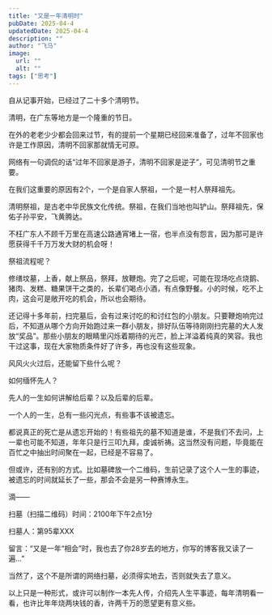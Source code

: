 ```yaml
---
title: "又是一年清明时"
pubDate: 2025-04-4
updatedDate: 2025-04-4
description: ""
author: "飞马"
image:
  url: ""
  alt: ""
tags: ["思考"]
---
```


自从记事开始，已经过了二十多个清明节。

清明，在广东等地方是一个隆重的节日。

在外的老老少少都会回来过节，有的提前一个星期已经回来准备了，过年不回家也许是工作原因，清明不回家那就情无可原。

网络有一句调侃的话“过年不回家是游子，清明不回家是逆子”，可见清明节之重要。

在我们这重要的原因有2个，一个是自家人祭祖，一个是一村人祭拜祖先。

清明祭祖，是古老中华民族文化传统。祭祖，在我们当地也叫铲山。祭拜祖先，保佑子孙平安，飞黄腾达。

不枉广东人不顾千万里在高速公路通宵堵上一宿，也半点没有怨言，因为那可是许愿获得千千万万发大财的机会呀！

祭祖流程呢？

修缮坟墓，上香，献上祭品，祭拜，放鞭炮。完了之后呢，可能在现场吃点烧鹅、猪肉、发糕、糖果饼干之类的，长辈们喝点小酒，有点像野餐。小的时候，吃不上肉，这会可是敞开吃的机会，所以也会期待。

还记得十多年前，扫完墓后，会有过来讨吃的和讨红包的小朋友。只要鞭炮响完过后，不知道从哪个方向开始跑过来一群小朋友，排好队伍等待刚刚扫完墓的大人发放“奖品”。那些小朋友的眼睛里闪烁着期待的光芒，脸上洋溢着纯真的笑容。我也干过这事，现在大家物质条件好了许多，再也没有这些现象。

风风火火过后，还能留下些什么呢？

如何缅怀先人？

先人的一生如何讲解给后辈？以及后辈的后辈。

一个人的一生，总有一些闪光点，有些事不该被遗忘。

都说真正的死亡是从遗忘开始的！有些祖先的墓不知道是谁，不是我们不去问，上一辈也可能不知道，年年只是行三叩九拜，虔诚祈祷。这当然没有问题，毕竟能在百忙之中抽出时间聚在一起，已经是不容易了。

但或许，还有别的方式。比如墓碑放一个二维码，生前记录了这个人一生的事迹，被遗忘的时间就延长了一些，那会不会是另一种赛博永生。

滴——

扫墓（扫描二维码）时间：2100年下午2点1分

扫墓人：第95辈XXX

留言：“又是一年“相会”时，我也去了你28岁去的地方，你写的博客我又读了一遍…”

当然了，这个不是所谓的网络扫墓，必须得实地去，否则就失去了意义。

以上只是一种形式，或许可以制作一本先人传，介绍先人生平事迹，每年清明看一看，也许比年年烧两块钱的香，许两千万的愿望更有意义些。